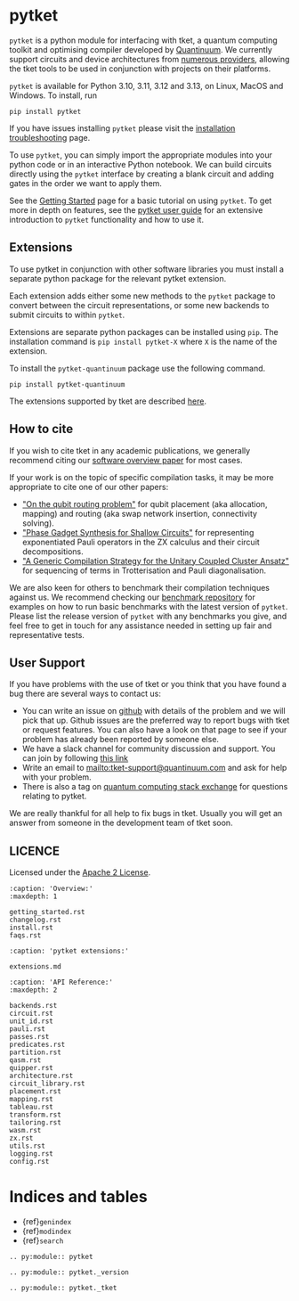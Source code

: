 # pytket

`pytket` is a python module for interfacing with tket, a quantum computing toolkit and optimising compiler developed by [Quantinuum]. We currently support circuits and device architectures from
[numerous providers](extensions.md), allowing the
tket tools to be used in conjunction with projects on their platforms.

`pytket` is available for Python 3.10, 3.11, 3.12 and 3.13, on Linux, MacOS
and Windows. To install, run

```
pip install pytket
```

If you have issues installing `pytket` please visit the [installation troubleshooting](install.md) page.

To use `pytket`, you can simply import the appropriate modules into your python code or in an interactive Python notebook. We can build circuits directly using the `pytket` interface by creating a blank circuit and adding gates in the order we want to apply them.

See the [Getting Started](getting_started.md) page for a basic tutorial on using
`pytket`. To get more in depth on features, see the [pytket user guide](https://docs.quantinuum.com/tket/user-guide/) for an extensive introduction to `pytket` functionality and how to use it.

## Extensions

To use pytket in conjunction with other software libraries you must install a
separate python package for the relevant pytket extension.

Each extension adds either some new methods to the `pytket` package to convert between the circuit
representations, or some new backends to submit circuits to within `pytket`.

Extensions are separate python packages can be installed using `pip`. The installation command is `pip install pytket-X` where `X` is the name of the extension.

To install the `pytket-quantinuum` package use the following command.

```
pip install pytket-quantinuum
```

The extensions supported by tket are described
[here](extensions.md).

## How to cite

If you wish to cite tket in any academic publications, we generally recommend citing our [software overview paper](https://doi.org/10.1088/2058-9565/ab8e92) for most cases.

If your work is on the topic of specific compilation tasks, it may be more appropriate to cite one of our other papers:

- ["On the qubit routing problem"](https://doi.org/10.4230/LIPIcs.TQC.2019.5) for qubit placement (aka allocation, mapping) and routing (aka swap network insertion, connectivity solving).
- ["Phase Gadget Synthesis for Shallow Circuits"](https://doi.org/10.4204/EPTCS.318.13) for representing exponentiated Pauli operators in the ZX calculus and their circuit decompositions.
- ["A Generic Compilation Strategy for the Unitary Coupled Cluster Ansatz"](https://arxiv.org/abs/2007.10515) for sequencing of terms in Trotterisation and Pauli diagonalisation.

We are also keen for others to benchmark their compilation techniques against us. We recommend checking our [benchmark repository](https://github.com/CQCL/tket_benchmarking) for examples on how to run basic benchmarks with the latest version of `pytket`. Please list the release version of `pytket` with any benchmarks you give, and feel free to get in touch for any assistance needed in setting up fair and representative tests.

## User Support

If you have problems with the use of tket or you think that you have found a bug there are several ways to contact us:

- You can write an issue on [github](https://github.com/CQCL/tket/issues) with details of the problem and we will pick that up. Github issues are the preferred way to report bugs with tket or request features. You can also have a look on that page to see if your problem has already been reported by someone else.
- We have a slack channel for community discussion and support. You can join by following [this link](https://tketusers.slack.com/join/shared_invite/zt-18qmsamj9-UqQFVdkRzxnXCcKtcarLRA#/shared-invite/email)
- Write an email to <mailto:tket-support@quantinuum.com> and ask for help with your problem.
- There is also a tag on [quantum computing stack exchange](https://quantumcomputing.stackexchange.com/questions/tagged/pytket) for questions relating to pytket.

We are really thankful for all help to fix bugs in tket. Usually you will get an answer from someone in the development team of tket soon.

## LICENCE

Licensed under the [Apache 2 License](http://www.apache.org/licenses/LICENSE-2.0).

```{toctree}
:caption: 'Overview:'
:maxdepth: 1

getting_started.rst
changelog.rst
install.rst
faqs.rst
```

```{toctree}
:caption: 'pytket extensions:'

extensions.md
```

```{toctree}
:caption: 'API Reference:'
:maxdepth: 2

backends.rst
circuit.rst
unit_id.rst
pauli.rst
passes.rst
predicates.rst
partition.rst
qasm.rst
quipper.rst
architecture.rst
circuit_library.rst
placement.rst
mapping.rst
tableau.rst
transform.rst
tailoring.rst
wasm.rst
zx.rst
utils.rst
logging.rst
config.rst
```

# Indices and tables

- {ref}`genindex`
- {ref}`modindex`
- {ref}`search`

```{eval-rst}
.. py:module:: pytket
```

```{eval-rst}
.. py:module:: pytket._version
```

```{eval-rst}
.. py:module:: pytket._tket
```

[quantinuum]: https://www.quantinuum.com/

